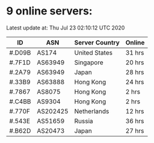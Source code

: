# 9 online servers:

Latest update at: Thu Jul 23 02:10:12 UTC 2020

| ID | ASN | Server Country | Online |
| -- | --- | -------------- | ------ |
| #.D09B | AS174 | United States | 31 hrs |
| #.7F1D | AS63949 | Singapore | 20 hrs |
| #.2A79 | AS63949 | Japan | 28 hrs |
| #.33B9 | AS63888 | Hong Kong | 24 hrs |
| #.7867 | AS8075 | Hong Kong | 2 hrs |
| #.C4BB | AS9304 | Hong Kong | 2 hrs |
| #.770F | AS202425 | Netherlands | 12 hrs |
| #.543E | AS51659 | Russia | 36 hrs |
| #.B62D | AS20473 | Japan | 27 hrs |

